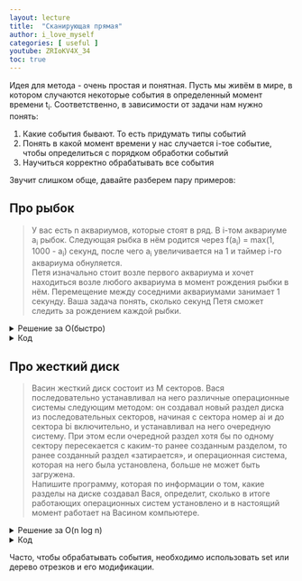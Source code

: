 ```yaml
---
layout: lecture
title:  "Сканирующая прямая"
author: i_love_myself
categories: [ useful ]
youtube: ZRIoKV4X_34
toc: true
---
```


Идея для метода - очень простая и понятная. Пусть мы живём в мире, в котором случаются некоторые события в определенный момент времени t<sub>i</sub>. Соответственно, в зависимости от задачи нам нужно понять:

1. Какие события бывают. То есть придумать типы событий
1. Понять в какой момент времени у нас случается i-тое событие, чтобы определиться с порядком обработки событий
1. Научиться корректно обрабатывать все события

Звучит слишком обще, давайте разберем пару примеров:

## Про рыбок

> У вас есть n аквариумов, которые стоят в ряд. В i-том аквариуме a<sub>i</sub> рыбок. Следующая рыбка в нём родится через f(a<sub>i</sub>) = max(1, 1000 - a<sub>i</sub>) секунд, после чего a<sub>i</sub> увеличивается на 1 и таймер i-го аквариума обнуляется. <br> Петя изначально стоит возле первого аквариума и хочет находиться возле любого аквариума в момент рождения рыбки в нём. Перемещение между соседними аквариумами занимает 1 секунду. Ваша задача понять, сколько секунд Петя сможет следить за рождением каждой рыбки.

<details markdown="1">
<summary> Решение за O(быстро) </summary>

Придумывать события в этой задаче очень просто: событие - рождение рыбки. А время события - АБСОЛЮТНОЕ время события, прошедшее с начала эксперимента.

Такие события нам надо обрабатывать в порядке возрастания времени, при этом события динамические, то есть события добавляются и удаляются. Поэтому для хранения событий будем использовать set.

Обработка событий тривиальная, смотри реализацию.
</details>

<details markdown="1">
<summary> Код </summary>

```cpp
#include <iostream>
#include <vector>
#include <algorithm>
#include <set>
#include <fstream>
#include <map>

using namespace std;

int get_time(int f) {
    return max(1000 - f, 1);
}

int main() {
    ios_base::sync_with_stdio(0);
    cin.tie(0);
    cout.tie(0);

    int n;
    cin >> n;
    vector<int> a(n);
    set<pair<int, int>> s; // { time, ind }
    for (int i = 0; i < n; ++i) {
        cin >> a[i];
        s.insert({ get_time(a[i]), i });
    }


    int last_ti = 0;
    int last_i = 0;
    while (true) {
        auto [ti, i] = *s.begin();
        s.erase(s.begin());

        if (ti - last_ti < abs(i - last_i)) {
            cout << ti;
            return 0;
        }
        else {
            ++a[i];
            s.insert({ ti + get_time(a[i]), i });
        }

        last_ti = ti;
        last_i = i;
    }
}
```

</details>

## Про жесткий диск

> Васин жесткий диск состоит из M секторов. Вася последовательно устанавливал на него различные операционные системы следующим методом: он создавал новый раздел диска из последовательных секторов, начиная с сектора номер ai и до сектора bi включительно, и устанавливал на него очередную систему. При этом если очередной раздел хотя бы по одному сектору пересекается с каким-то ранее созданным разделом, то ранее созданный раздел «затирается», и операционная система, которая на него была установлена, больше не может быть загружена. <br> Напишите программу, которая по информации о том, какие разделы на диске создавал Вася, определит, сколько в итоге работающих операционных систем установлено и в настоящий момент работает на Васином компьютере.

<details markdown="1">
<summary> Решение за O(n log n) </summary>

Эта задача сильно сложнее предыдущей. Тут придётся додуматься, что это задача на scanline.

Пусть событие - это начало или конец отрезка, в который мы записали что-то на жестком диске. То есть у нас есть два типа событий - открытие отрезка и закрытие отрезка.

Обрабатывать события будем в порядке увеличения координаты этого события. События статичны, поэтому можно их отсортировать один раз без сложных структур (типа set).

В любой момент времени мы будем поддерживать множество из текущих открытых отрезков. Нам важно, что в этом множестве любой диск будет поврежден, кроме самого верхнего.

Обсудим обработку двух типов событий:

1. Начало отрезка. Если есть отрезок, который выше данного (в нашем set), то помечаем текущий отрезок как поломанный. Если такого отрезка нет, то помечаем поломанным самый верхний отрезок из текущих (потому что наш отрезок выше него и повреждает его).
1. Конец отрезка - удаляем отрезок из текущих

Собственно, это всё. Самое сложное в задаче, как вы могли догадаться - это придумать, что какую структуру нужно поддерживать, чтобы обрабатывать все события.

</details>

<details markdown="1">
<summary> Код </summary>

```cpp
#include <iostream>
#include <vector>
#include <algorithm>
#include <set>
#include <numeric>

using namespace std;

struct Event {
    int c, type, id; // type == -1, если открывается, type == 1, если закрывается

    bool operator<(Event other) const {
        return c < other.c || c == other.c && type < other.type;
    }
};

int main() {
    ios_base::sync_with_stdio(0);
    cin.tie(0);
    cout.tie(0);

    int m;
    cin >> m;
    int n;
    cin >> n;
    vector<int> l(n), r(n);
    vector<Event> events(2 * n);

    for (int i = 0; i < n; ++i) {
        cin >> l[i] >> r[i];
        events[2 * i] = { l[i], -1, i };
        events[2 * i + 1] = { r[i], 1, i };
    }

    sort(events.begin(), events.end());
    set<int> pr; // { pr } pr = id
    vector<bool> bad(n, false);

    for (auto [c, type, id] : events) {
        if (type == -1) {
            if (!pr.empty() && id < *prev(pr.end())) {
                bad[id] = true;
            }
            else if (!pr.empty()) {
                bad[*prev(pr.end())] = true;
            }

            pr.insert(id);
        }
        else { // type == 1
            pr.erase(id);
        }
    }

    cout << n - accumulate(bad.begin(), bad.end(), 0);
}

```

</details>

Часто, чтобы обрабатывать события, необходимо использовать set или дерево отрезков и его модификации.
